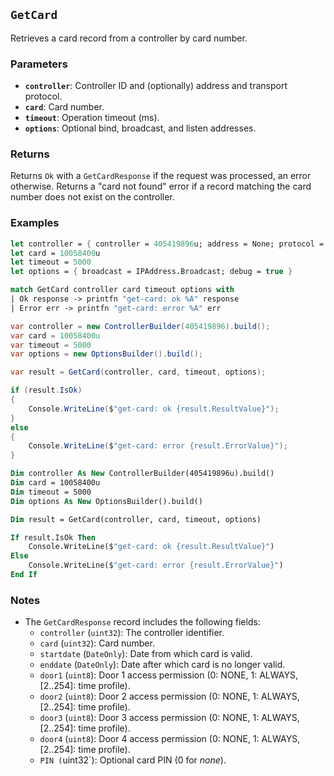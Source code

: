 ## `GetCard`

Retrieves a card record from a controller by card number.

### Parameters
- **`controller`**: Controller ID and (optionally) address and transport protocol.
- **`card`**: Card number.
- **`timeout`**: Operation timeout (ms).
- **`options`**: Optional bind, broadcast, and listen addresses.

### Returns
Returns `Ok` with a `GetCardResponse` if the request was processed, an error otherwise. Returns
a "card not found" error if a record matching the card number does not exist on the controller.

### Examples

```fsharp
let controller = { controller = 405419896u; address = None; protocol = None }
let card = 10058400u
let timeout = 5000
let options = { broadcast = IPAddress.Broadcast; debug = true }

match GetCard controller card timeout options with
| Ok response -> printfn "get-card: ok %A" response
| Error err -> printfn "get-card: error %A" err
```

```csharp
var controller = new ControllerBuilder(405419896).build();
var card = 10058400u
var timeout = 5000
var options = new OptionsBuilder().build();

var result = GetCard(controller, card, timeout, options);

if (result.IsOk)
{
    Console.WriteLine($"get-card: ok {result.ResultValue}");
}
else
{
    Console.WriteLine($"get-card: error {result.ErrorValue}");
}
```

```vb
Dim controller As New ControllerBuilder(405419896u).build()
Dim card = 10058400u
Dim timeout = 5000
Dim options As New OptionsBuilder().build()

Dim result = GetCard(controller, card, timeout, options)

If result.IsOk Then
    Console.WriteLine($"get-card: ok {result.ResultValue}")
Else
    Console.WriteLine($"get-card: error {result.ErrorValue}")
End If
```

### Notes
- The `GetCardResponse` record includes the following fields:
  - `controller` (`uint32`): The controller identifier.
  - `card` (`uint32`): Card number.
  - `startdate` (`DateOnly`): Date from which card is valid.
  - `enddate` (`DateOnly`): Date after which card is no longer valid.
  - `door1` (`uint8`): Door 1 access permission (0: NONE, 1: ALWAYS, [2..254]: time profile).
  - `door2` (`uint8`): Door 2 access permission (0: NONE, 1: ALWAYS, [2..254]: time profile).
  - `door3` (`uint8`): Door 3 access permission (0: NONE, 1: ALWAYS, [2..254]: time profile).
  - `door4` (`uint8`): Door 4 access permission (0: NONE, 1: ALWAYS, [2..254]: time profile).
  - `PIN (`uint32`): Optional card PIN (0 for _none_).

